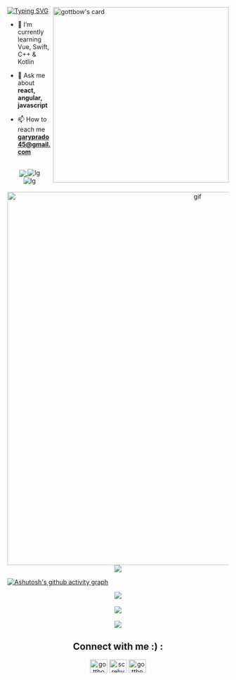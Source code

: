 <img align='right' src="https://image.myanimelist.net/ui/_3fYL8i6Q-n-155t3dn_4hksVs3MIJxHadG7A7FI_oTy9pL-UqrC-cycJtDkuZzC" alt="gottbow's card" width="400"/></a>

[![Typing
SVG](https://readme-typing-svg.demolab.com?font=Fira+Code&weight=600&size=40&pause=1000&color=7AA2F7FF&width=380&height=100&lines=HI%2C+I'm+GotTbOw)](https://git.io/typing-svg)

- 🌱 I’m currently learning Vue, Swift, C++ & Kotlin

- 💬 Ask me about **react, angular, javascript**

- 📫 How to reach me **garyprado45@gmail.com**

<br/>
<div align="center">
        <a href="https://github.com/anuraghazra/github-readme-stats">
        <img align="center"
            src="https://readme-typing-svg.demolab.com?font=Fira+Code&weight=900&size=32&pause=1000&color=7AA2F7FF&center=true&vCenter=true&width=435&&height=80&lines=LAnGuAGes+anD+ToOlS" />
    </a>
    <img src="https://skillicons.dev/icons?i=angular,arduino,github,cs,bash,swift,figma,bootstrap,html,java,css,php,firebase,java,aws"
        alt="lg"> <br>
    <img src="https://skillicons.dev/icons?i=js,react,postman,kotlin" alt="lg"> <br>
</div>
<br/>

<div align="center">
    <img align='right' src="https://i.pinimg.com/originals/5d/b7/bd/5db7bd2f3b0d538e085374d1e6b36188.gif"  width="850"
    alt="gif"/></a>
   </div> 
<br/>

<div align="center">
        <a href="https://github.com/anuraghazra/github-readme-stats">
        <img align="center"
            src="https://readme-typing-svg.demolab.com?font=Fira+Code&weight=900&size=29&pause=1000&color=7AA2F7FF&center=true&vCenter=true&width=435&&height=80&lines=My+StaTs" />
    </a>
</div>



[![Ashutosh's github activity
graph](https://github-readme-activity-graph.cyclic.app/graph?username=Gottbow&theme=tokyo-night&radius=16&height=350&hide_border=true&hide_title=true)](https://github.com/ashutosh00710/github-readme-activity-graph)

<div align="center">
    <a href="https://github.com/anuraghazra/github-readme-stats">
        <img align="center"
            src="https://github-readme-stats.vercel.app/api?username=gottbow&theme=tokyonight&hide_border=true&card_width=600&border_radius=8&include_all_commits=false&count_private=false" />
    </a>
</div>
<br/>
<div align="center">
    <a href="https://github.com/anuraghazra/github-readme-stats">
        <img align="center"
            src="https://github-readme-streak-stats.herokuapp.com/?user=gottbow&theme=tokyonight&&border_radius=8&hide_border=true" />
    </a>

</div>
<br/>
<div align="center">
    <a href="https://github.com/anuraghazra/convoychat">
        <img align="center"
            src="https://github-readme-stats.vercel.app/api/top-langs/?username=gottbow&theme=tokyonight&hide_border=true&border_radius=8&include_all_commits=false&count_private=false&layout=default" />
    </a>
</div>

<h2 align="center">Connect with me :) :</h2>
<p align="center">
    <a href="https://linkedin.com/in/gottbow" target="blank"><img align="center"
            src="https://raw.githubusercontent.com/rahuldkjain/github-profile-readme-generator/master/src/images/icons/Social/linked-in-alt.svg"
            alt="gottbow" height="30" width="40" /></a>
    <a href="https://instagram.com/screhy" target="blank"><img align="center"
            src="https://raw.githubusercontent.com/rahuldkjain/github-profile-readme-generator/master/src/images/icons/Social/instagram.svg"
            alt="screhy" height="30" width="40" /></a>
    <a href="https://www.behance.net/gottbow" target="blank"><img align="center"
            src="https://raw.githubusercontent.com/rahuldkjain/github-profile-readme-generator/master/src/images/icons/Social/behance.svg"
            alt="gottbow" height="30" width="40" /></a>
</p>
